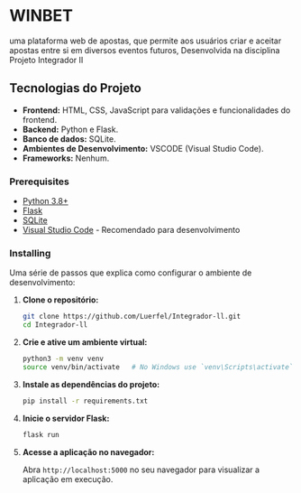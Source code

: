# WINBET

uma plataforma web de apostas, que permite aos usuários criar e aceitar apostas entre si em diversos eventos futuros, Desenvolvida na disciplina Projeto Integrador II

## Tecnologias do Projeto

- **Frontend:** HTML, CSS, JavaScript para validações e funcionalidades do frontend.
- **Backend:** Python e Flask.
- **Banco de dados:** SQLite.
- **Ambientes de Desenvolvimento:** VSCODE (Visual Studio Code).
- **Frameworks:** Nenhum.

### Prerequisites

- [Python 3.8+](https://www.python.org/downloads/)
- [Flask](https://flask.palletsprojects.com/en/2.0.x/installation/)
- [SQLite](https://www.sqlite.org/download.html)
- [Visual Studio Code](https://code.visualstudio.com/Download) - Recomendado para desenvolvimento

### Installing

Uma série de passos que explica como configurar o ambiente de desenvolvimento:

1. **Clone o repositório:**

    ```bash
    git clone https://github.com/Luerfel/Integrador-ll.git
    cd Integrador-ll
    ```

2. **Crie e ative um ambiente virtual:**

    ```bash
    python3 -m venv venv
    source venv/bin/activate   # No Windows use `venv\Scripts\activate`
    ```

3. **Instale as dependências do projeto:**

    ```bash
    pip install -r requirements.txt
    ```

4. **Inicie o servidor Flask:**

    ```bash
    flask run
    ```

5. **Acesse a aplicação no navegador:**

    Abra `http://localhost:5000` no seu navegador para visualizar a aplicação em execução.
   

